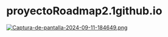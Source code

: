# proyectoRoadmap2.1github.io

[![Captura-de-pantalla-2024-09-11-184649.png](https://i.postimg.cc/rmLp84V9/Captura-de-pantalla-2024-09-11-184649.png)](https://postimg.cc/cKXWhr8K)
